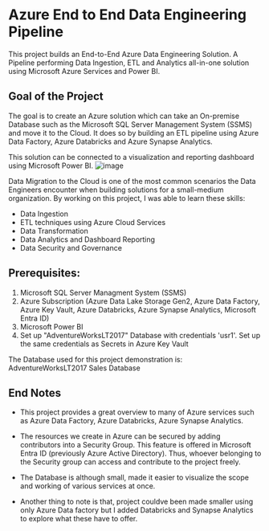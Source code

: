 # Azure End to End Data Engineering Pipeline

This project builds an End-to-End Azure Data Engineering Solution. A Pipeline performing Data Ingestion, ETL and Analytics all-in-one solution using Microsoft Azure Services and Power BI.

## Goal of the Project

The goal is to create an Azure solution which can take an On-premise Database such as the Microsoft SQL Server Management System (SSMS) and move it to the Cloud. It does so by building an ETL pipeline using Azure Data Factory, Azure Databricks and Azure Synapse Analytics.

This solution can be connected to a visualization and reporting dashboard using Microsoft Power BI.
![image](https://github.com/user-attachments/assets/6557dd5f-0b41-4613-af46-09d7813b8ffc)

Data Migration to the Cloud is one of the most common scenarios the Data Engineers encounter when building solutions for a small-medium organization.
By working on this project, I was able to learn these skills:

* Data Ingestion
* ETL techniques using Azure Cloud Services
* Data Transformation
* Data Analytics and Dashboard Reporting
* Data Security and Governance


## Prerequisites:

1) Microsoft SQL Server Managment System (SSMS)
2) Azure Subscription (Azure Data Lake Storage Gen2, Azure Data Factory, Azure Key Vault, Azure Databricks, Azure Synapse Analytics, Microsoft Entra ID)
3) Microsoft Power BI
4) Set up "AdventureWorksLT2017" Database with credentials 'usr1'. Set up the same credentials as Secrets in Azure Key Vault

The Database used for this project demonstration is:
AdventureWorksLT2017 Sales Database

## End Notes

* This project provides a great overview to many of Azure services such as Azure Data Factory, Azure Databricks, Azure Synapse Analytics.

* The resources we create in Azure can be secured by adding contributors into a Security Group. This feature is offered in Microsoft Entra ID (previously Azure Active Directory).
Thus, whoever belonging to the Security group can access and contribute to the project freely.

* The Database is although small, made it easier to visualize the scope and working of various services at once.

* Another thing to note is that, project couldve been made smaller using only Azure Data factory but I added Databricks and Synapse Analytics to explore what these have to offer.


